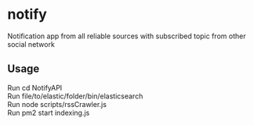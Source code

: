 # notify
Notification app from all reliable sources with subscribed topic from other social network

## Usage
Run cd NotifyAPI <br />
Run file/to/elastic/folder/bin/elasticsearch <br />
Run node scripts/rssCrawler.js <br />
Run pm2 start indexing.js
